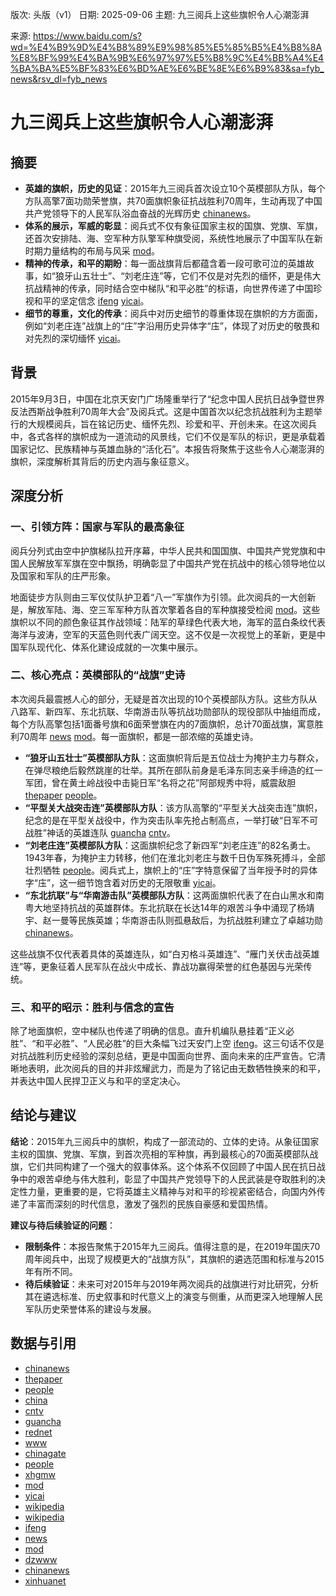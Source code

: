 版次: 头版（v1）
日期: 2025-09-06
主题: 九三阅兵上这些旗帜令人心潮澎湃

来源: https://www.baidu.com/s?wd=%E4%B9%9D%E4%B8%89%E9%98%85%E5%85%B5%E4%B8%8A%E8%BF%99%E4%BA%9B%E6%97%97%E5%B8%9C%E4%BB%A4%E4%BA%BA%E5%BF%83%E6%BD%AE%E6%BE%8E%E6%B9%83&sa=fyb_news&rsv_dl=fyb_news

# 九三阅兵上这些旗帜令人心潮澎湃

## 摘要
- **英雄的旗帜，历史的见证**：2015年九三阅兵首次设立10个英模部队方队，每个方队高擎7面功勋荣誉旗，共70面旗帜象征抗战胜利70周年，生动再现了中国共产党领导下的人民军队浴血奋战的光辉历史 [chinanews](https://vertexaisearch.cloud.google.com/grounding-api-redirect/AUZIYQGFbKHkscLebCTErlJhXqyO0lxxrUTegFMus1jGMU65URhw9FmBlMeJmYXN1r-dt957dIv3Sb0-7yvOyVmUNo9CUXZmwSakoVFfmp2WKl5XzRaRybcPz_vo-EggaU2X5RADIQoegKzmiepG2Cf-wTLMdzowCZlE)。
- **体系的展示，军威的彰显**：阅兵式不仅有象征国家主权的国旗、党旗、军旗，还首次安排陆、海、空军种方队擎军种旗受阅，系统性地展示了中国军队在新时期力量结构的布局与风采 [mod](https://vertexaisearch.cloud.google.com/grounding-api-redirect/AUZIYQGcoNm8Ppa-f6JHena3uy6naKsRagzM66c3uOj1-p40KD08Q2FWJXsC2zmVEdTCQ5oy4tD_g9SxbYzt883xoxin7rxgnG6XDl4gablewHNFs9O87-wJmnD13gKFTMnBK72N7q9dLgIWBQ==)。
- **精神的传承，和平的期盼**：每一面战旗背后都蕴含着一段可歌可泣的英雄故事，如“狼牙山五壮士”、“刘老庄连”等，它们不仅是对先烈的缅怀，更是伟大抗战精神的传承，同时结合空中梯队“和平必胜”的标语，向世界传递了中国珍视和平的坚定信念 [ifeng](https://vertexaisearch.cloud.google.com/grounding-api-redirect/AUZIYQF5fmQLr7gF_hfbvBIsYDxKfHL1wH-TU4Z227n8llyJGheUAZtmmkT1BUGK_a8WXV4bhJRBfy19LTcjaxvmVkslZO-awps2BMHdyySVCmzhA9rUOElZYc2Xw5P4eTAsVg==) [yicai](https://vertexaisearch.cloud.google.com/grounding-api-redirect/AUZIYQHcelKTdxNQALeUb6ch-Mz2Pcz-vs1V5RYA2jO96n527r9lfBuaVNdFn1Ha9heXPWEv6_q0YRN2L3tPvoUU0_3JneC4dlAvTf8wLeU2r_M32XZJLU9-Nz6cma-2ZbV0O2RSdiaf)。
- **细节的尊重，文化的传承**：阅兵中对历史细节的尊重体现在旗帜的方方面面，例如“刘老庄连”战旗上的“庄”字沿用历史异体字“庒”，体现了对历史的敬畏和对先烈的深切缅怀 [yicai](https://vertexaisearch.cloud.google.com/grounding-api-redirect/AUZIYQHcelKTdxNQALeUb6ch-Mz2Pcz-vs1V5RYA2jO96n527r9lfBuaVNdFn1Ha9heXPWEv6_q0YRN2L3tPvoUU0_3JneC4dlAvTf8wLeU2r_M32XZJLU9-Nz6cma-2ZbV0O2RSdiaf)。

## 背景
2015年9月3日，中国在北京天安门广场隆重举行了“纪念中国人民抗日战争暨世界反法西斯战争胜利70周年大会”及阅兵式。这是中国首次以纪念抗战胜利为主题举行的大规模阅兵，旨在铭记历史、缅怀先烈、珍爱和平、开创未来。在这次阅兵中，各式各样的旗帜成为一道流动的风景线，它们不仅是军队的标识，更是承载着国家记忆、民族精神与英雄血脉的“活化石”。本报告将聚焦于这些令人心潮澎湃的旗帜，深度解析其背后的历史内涵与象征意义。

## 深度分析
### 一、引领方阵：国家与军队的最高象征
阅兵分列式由空中护旗梯队拉开序幕，中华人民共和国国旗、中国共产党党旗和中国人民解放军军旗在空中飘扬，明确彰显了中国共产党在抗战中的核心领导地位以及国家和军队的庄严形象。

地面徒步方队则由三军仪仗队护卫着“八一”军旗作为引领。此次阅兵的一大创新是，解放军陆、海、空三军军种方队首次擎着各自的军种旗接受检阅 [mod](https://vertexaisearch.cloud.google.com/grounding-api-redirect/AUZIYQGcoNm8Ppa-f6JHena3uy6naKsRagzM66c3uOj1-p40KD08Q2FWJXsC2zmVEdTCQ5oy4tD_g9SxbYzt883xoxin7rxgnG6XDl4gablewHNFs9O87-wJmnD13gKFTMnBK72N7q9dLgIWBQ==)。这些旗帜以不同的颜色象征其作战领域：陆军的草绿色代表大地，海军的蓝白条纹代表海洋与波涛，空军的天蓝色则代表广阔天空。这不仅是一次视觉上的革新，更是中国军队现代化、体系化建设成就的一次集中展示。

### 二、核心亮点：英模部队的“战旗”史诗
本次阅兵最震撼人心的部分，无疑是首次出现的10个英模部队方队。这些方队从八路军、新四军、东北抗联、华南游击队等抗战功勋部队的现役部队中抽组而成，每个方队高擎包括1面番号旗和6面荣誉旗在内的7面旗帜，总计70面战旗，寓意胜利70周年 [news](https://vertexaisearch.cloud.google.com/grounding-api-redirect/AUZIYQF1GQkHtc0qUgV83b5JjnnRKdTr6mWmhE_vM-sBR0MHIv2QpVDs5RYszgrgI02ZB3rqOL_j4Fxmn6T8Y6YLUdQUUskVywaCw3WrelCbL1AiZ8xOSGKp9L29frTjyI0SvhuljFbU1ewsLib279FJOEI6qm6RQDdNaF3K19xWcg==) [mod](https://vertexaisearch.cloud.google.com/grounding-api-redirect/AUZIYQEEkune-D7NJNMXkcaoSOtlrElQFsykcaG36P3jIANpkBqZ5Yo1s6_PC-wfKI7JH5uDM0dyTmLfphAtXObT2CXCPm-wDL7NMSxWCJirVmHEbYMvI0qnwxtB_8nwdwdgxu-N6RHaREBy)。每一面旗帜，都是一部浓缩的英雄史诗。

- **“狼牙山五壮士”英模部队方队**：这面旗帜背后是五位战士为掩护主力与群众，在弹尽粮绝后毅然跳崖的壮举。其所在部队前身是毛泽东同志亲手缔造的红一军团，曾在黄土岭战役中击毙日军“名将之花”阿部规秀中将，威震敌胆 [thepaper](https://vertexaisearch.cloud.google.com/grounding-api-redirect/AUZIYQHzOFnbsF-54eYxbWkcRSuWipGpiQ8XeLd-zJMjvPUDs3u80Kzbihhk7S2-ET4INLxMcgjFYaPFi0TgV8z0FPiLxvq6BAQeemD-MMatXbDIOfLqS6o-Lynk-SJTg1AH1OXRuiG6kqJwvNIr9g==) [people](https://vertexaisearch.cloud.google.com/grounding-api-redirect/AUZIYQHfSHVJFclzvW_J5FvcsNOvUrclnWKmvMunn4Hv8zmD9UpKO6ru1g7OEoK68_UzVoC10DJOFxR_TvmIJ4C3ZItUNJojd2k-wCbGrF5uUKwgCwzVqzudP8XtfpCHV5V9Cyl1AlNg2xLZ_m_96nVfgRTabBfYid31xUo=)。
- **“平型关大战突击连”英模部队方队**：该方队高擎的“平型关大战突击连”旗帜，纪念的是在平型关战役中，作为突击队率先抢占制高点，一举打破“日军不可战胜”神话的英雄连队 [guancha](https://vertexaisearch.cloud.google.com/grounding-api-redirect/AUZIYQEq324AxzxG-Px9LrR2K_Ns0-B0b0B7Nch_K0pGcuJyi-44k-CjLTzT8UlGa22lTPMSDQ5jDRO1RbNcau8vtt68HWnelrL_9787Tgh84BaUOSpKW_M5PowuM875r8FybdBa5XV59Ow_g4vSl4kSKwDQl3cdjjCyeE1HrGp_N74=) [cntv](https://vertexaisearch.cloud.google.com/grounding-api-redirect/AUZIYQGPU_I52-DzeCDtUBsN_1ArnOwHk11F3V8JihUNzZH8EMyFTyZr05jbd8qzPsJqmE5qMfbCwmSLwPcFntN1n8CUzlzNyovNq_0RYjWFUyJ9WEC5Pv8nsdPoIk_9QsbSVtCrIOhqO8qAWO0nRJVsEdWk9jx6oVYV)。
- **“刘老庄连”英模部队方队**：这面旗帜纪念了新四军“刘老庄连”的82名勇士。1943年春，为掩护主力转移，他们在淮北刘老庄与数千日伪军殊死搏斗，全部壮烈牺牲 [people](https://vertexaisearch.cloud.google.com/grounding-api-redirect/AUZIYQHYvJBdhkv74FPxqjVHEPMMPZSv8FP5O4fju5KLrvZqRMSJI8VNqyW69L_IUjU_TC45SAQhiXyXWbSpYBS0aW_0W-LYVpBbQFLAn6xyx8f6ri41RNk4c3IJYOgU4o5NmEWfxOqLG_tTZqBbapETshpk9pGOzzQUcLF2)。阅兵式上，旗帜上的“庄”字特意保留了当年授予时的异体字“庒”，这一细节饱含着对历史的无限敬重 [yicai](https://vertexaisearch.cloud.google.com/grounding-api-redirect/AUZIYQHcelKTdxNQALeUb6ch-Mz2Pcz-vs1V5RYA2jO96n527r9lfBuaVNdFn1Ha9heXPWEv6_q0YRN2L3tPvoUU0_3JneC4dlAvTf8wLeU2r_M32XZJLU9-Nz6cma-2ZbV0O2RSdiaf)。
- **“东北抗联”与“华南游击队”英模部队方队**：这两面旗帜代表了在白山黑水和南粤大地坚持抗战的英雄群体。东北抗联在长达14年的艰苦斗争中涌现了杨靖宇、赵一曼等民族英雄；华南游击队则孤悬敌后，为抗战胜利建立了卓越功勋 [chinanews](https://vertexaisearch.cloud.google.com/grounding-api-redirect/AUZIYQGFbKHkscLebCTErlJhXqyO0lxxrUTegFMus1jGMU65URhw9FmBlMeJmYXN1r-dt957dIv3Sb0-7yvOyVmUNo9CUXZmwSakoVFfmp2WKl5XzRaRybcPz_vo-EggaU2X5RADIQoegKzmiepG2Cf-wTLMdzowCZlE)。

这些战旗不仅代表着具体的英雄连队，如“白刃格斗英雄连”、“雁门关伏击战英雄连”等，更象征着人民军队在战火中成长、靠战功赢得荣誉的红色基因与光荣传统。

### 三、和平的昭示：胜利与信念的宣告
除了地面旗帜，空中梯队也传递了明确的信息。直升机编队悬挂着“正义必胜”、“和平必胜”、“人民必胜”的巨大条幅飞过天安门上空 [ifeng](https://vertexaisearch.cloud.google.com/grounding-api-redirect/AUZIYQF5fmQLr7gF_hfbvBIsYDxKfHL1wH-TU4Z227n8llyJGheUAZtmmkT1BUGK_a8WXV4bhJRBfy19LTcjaxvmVkslZO-awps2BMHdyySVCmzhA9rUOElZYc2Xw5P4eTAsVg==)。这三句话不仅是对抗战胜利历史经验的深刻总结，更是中国面向世界、面向未来的庄严宣告。它清晰地表明，此次阅兵的目的并非炫耀武力，而是为了铭记由无数牺牲换来的和平，并表达中国人民捍卫正义与和平的坚定决心。

## 结论与建议
**结论**：2015年九三阅兵中的旗帜，构成了一部流动的、立体的史诗。从象征国家主权的国旗、党旗、军旗，到首次亮相的军种旗，再到最核心的70面英模部队战旗，它们共同构建了一个强大的叙事体系。这个体系不仅回顾了中国人民在抗日战争中的艰苦卓绝与伟大胜利，彰显了中国共产党领导下的人民武装是夺取胜利的决定性力量，更重要的是，它将英雄主义精神与对和平的珍视紧密结合，向国内外传递了丰富而深刻的时代信息，激发了强烈的民族自豪感和爱国热情。

**建议与待后续验证的问题**：
- **限制条件**：本报告聚焦于2015年九三阅兵。值得注意的是，在2019年国庆70周年阅兵中，出现了规模更大的“战旗方队”，其旗帜的遴选范围和标准与2015年有所不同。
- **待后续验证**：未来可对2015年与2019年两次阅兵的战旗进行对比研究，分析其在遴选标准、历史叙事和时代意义上的演变与侧重，从而更深入地理解人民军队历史荣誉体系的建设与发展。

## 数据与引用
- [chinanews](https://vertexaisearch.cloud.google.com/grounding-api-redirect/AUZIYQGFbKHkscLebCTErlJhXqyO0lxxrUTegFMus1jGMU65URhw9FmBlMeJmYXN1r-dt957dIv3Sb0-7yvOyVmUNo9CUXZmwSakoVFfmp2WKl5XzRaRybcPz_vo-EggaU2X5RADIQoegKzmiepG2Cf-wTLMdzowCZlE)
- [thepaper](https://vertexaisearch.cloud.google.com/grounding-api-redirect/AUZIYQHzOFnbsF-54eYxbWkcRSuWipGpiQ8XeLd-zJMjvPUDs3u80Kzbihhk7S2-ET4INLxMcgjFYaPFi0TgV8z0FPiLxvq6BAQeemD-MMatXbDIOfLqS6o-Lynk-SJTg1AH1OXRuiG6kqJwvNIr9g==)
- [people](https://vertexaisearch.cloud.google.com/grounding-api-redirect/AUZIYQHfSHVJFclzvW_J5FvcsNOvUrclnWKmvMunn4Hv8zmD9UpKO6ru1g7OEoK68_UzVoC10DJOFxR_TvmIJ4C3ZItUNJojd2k-wCbGrF5uUKwgCwzVqzudP8XtfpCHV5V9Cyl1AlNg2xLZ_m_96nVfgRTabBfYid31xUo=)
- [china](https://vertexaisearch.cloud.google.com/grounding-api-redirect/AUZIYQHmr0mGLnXH58LrKYcjPD4hIraugqF6EPpPmyonRTJJwfk5kJvI4V7ZU_8F6Lgb3pOnL3PwgowmRpvvtFimxItUX8ye_mRlKbVzg1V1j-DrzOFowceXXeM9vg_dNvVFh7Ayfd05J65zA25Fb9p9GDuDakDFm5eEPZfgNzFJ)
- [cntv](https://vertexaisearch.cloud.google.com/grounding-api-redirect/AUZIYQGPU_I52-DzeCDtUBsN_1ArnOwHk11F3V8JihUNzZH8EMyFTyZr05jbd8qzPsJqmE5qMfbCwmSLwPcFntN1n8CUzlzNyovNq_0RYjWFUyJ9WEC5Pv8nsdPoIk_9QsbSVtCrIOhqO8qAWO0nRJVsEdWk9jx6oVYV)
- [guancha](https://vertexaisearch.cloud.google.com/grounding-api-redirect/AUZIYQEq324AxzxG-Px9LrR2K_Ns0-B0b0B7Nch_K0pGcuJyi-44k-CjLTzT8UlGa22lTPMSDQ5jDRO1RbNcau8vtt68HWnelrL_9787Tgh84BaUOSpKW_M5PowuM875r8FybdBa5XV59Ow_g4vSl4kSKwDQl3cdjjCyeE1HrGp_N74=)
- [rednet](https://vertexaisearch.cloud.google.com/grounding-api-redirect/AUZIYQG2g1XYOlqpKhblouTSvynMjyuYDd3xbkgTd1OpGGIFcsL0mWFYAAs5s3mkLPhXxScKwZ8hZBD_veOgYWdv10yn4j_Jj7amLC3aiLLtXYkxmMMolB2Bzit_7DylAYUNXQyj03dExylzg8n0yVCa6nxkJGFDrJCUDrid3Qy6RIJpjO4=)
- [www](https://vertexaisearch.cloud.google.com/grounding-api-redirect/AUZIYQHotUNzngmLT6eZVuv-o18hgA2qBpyGnEKF_lxA3A5m26PDKxL-OwyW42d4s-T3ka0KjtrA7uvk87ZF98WXnMjFzlOpPPsiwZV1SA4XscO9-NmOKy-vjldm-PI6NGV4DUQ5XV3HX3z66aI_H1M=)
- [chinagate](https://vertexaisearch.cloud.google.com/grounding-api-redirect/AUZIYQFc2cKgb6PZ921_z2wMumE9tUFFXTmybJyd2TSk72fObTNCr7gGjU6SyF69u_LJ7cI9mybfTZfOyzGxnm8D2jn_rQSfGu-niS9H2NjZZID_rpV61S3cM9bnpLhwgeaoRm3-MteY3rESuN5uSr-syjrL39ksWB8M)
- [people](https://vertexaisearch.cloud.google.com/grounding-api-redirect/AUZIYQHYvJBdhkv74FPxqjVHEPMMPZSv8FP5O4fju5KLrvZqRMSJI8VNqyW69L_IUjU_TC45SAQhiXyXWbSpYBS0aW_0W-LYVpBbQFLAn6xyx8f6ri41RNk4c3IJYOgU4o5NmEWfxOqLG_tTZqBbapETshpk9pGOzzQUcLF2)
- [xhgmw](https://vertexaisearch.cloud.google.com/grounding-api-redirect/AUZIYQHzOFnbsF-54eYxbWkcRSuWipGpiQ8XeLd-zJMjvPUDs3u80Kzbihhk7S2-ET4INLxMcgjFYaPFi0TgV8z0FPiLxvq6BAQeemD-MMatXbDIOfLqS6o-Lynk-SJTg1AH1OXRuiG6kqJwvNIr9g==0)
- [mod](https://vertexaisearch.cloud.google.com/grounding-api-redirect/AUZIYQGcoNm8Ppa-f6JHena3uy6naKsRagzM66c3uOj1-p40KD08Q2FWJXsC2zmVEdTCQ5oy4tD_g9SxbYzt883xoxin7rxgnG6XDl4gablewHNFs9O87-wJmnD13gKFTMnBK72N7q9dLgIWBQ==)
- [yicai](https://vertexaisearch.cloud.google.com/grounding-api-redirect/AUZIYQHcelKTdxNQALeUb6ch-Mz2Pcz-vs1V5RYA2jO96n527r9lfBuaVNdFn1Ha9heXPWEv6_q0YRN2L3tPvoUU0_3JneC4dlAvTf8wLeU2r_M32XZJLU9-Nz6cma-2ZbV0O2RSdiaf)
- [wikipedia](https://vertexaisearch.cloud.google.com/grounding-api-redirect/AUZIYQErFw_Ygpr3jlBHoBdyz2S-pgM7r-90PdpKIBZJ4IbHKjTbpIK_LRtXwF9gHBp7pw-a0CjpMcmQXqHi3br3-fUH5Vh8D1GfnQBwy-xYL1wtB5OhJ2wPYiGK4P1lsNNFeNgci-lZumb7xQaW4ldsYzceN-YfKTzKh0-sOnfoVnHaMdZElaJCLSdsuUkFrAzvAVvW3i-1HhdPbOl0-_ER_Xxj_KeplrL9mLCOTUnG-7nDNbPgzPLkEWB3czMWMM8BaU7CeHmwdXSvLZJJCLWFo_u9A68ZfNJ641C1_iN6m1XuSXzXZYNGVwQJA-oq4Oklg1JEH2_i0lDrYF2NsOJejJI0Tn_DO7Jpp2GkK_IDMVnjF3KraqEtvwig-WNfD67m4eFGyxCDG7nUG3mswzYDiNbxJAhP1fSd4Ihr85ho_MI=)
- [wikipedia](https://vertexaisearch.cloud.google.com/grounding-api-redirect/AUZIYQHJ3KnQUkE2zoSVDHcbYdmhNbkyyUt1BNaWbiGxeEy03lnYLJUnUIm53yO025cl-aHkoG1SMlcmPSSdHkddjGqZ6lIU4HjaNPSG_f1ePHGD2y4qce_yP7dVYtJpAdooqfUo5MoaiDqjA6k3z1IgG-jpG8HcdfC7XFbIUjcmpABSlb4G9gN4kvRG5Lnp4PicGXKhH42a_AmtyE5aAwsL8m-yCNzgBPtQ8wCdqQaIomtB9z3mlqIgRnV7Oc_wFDxY_BEH6G5qYC5dUDi31MvWs2rCiwQOWuNoC56xA6He7N28ANjbnohM__f3JGcuJHlLMCntKlqtiktkAqJp94LILWjSCMuvzy_Fhjn344XC1A71wDRel7QJAxEBVeDP8YUKfW1AGwmZ2EoCJka9tBWyFKevrZbrNWKEqLMALaMiwTI=)
- [ifeng](https://vertexaisearch.cloud.google.com/grounding-api-redirect/AUZIYQF5fmQLr7gF_hfbvBIsYDxKfHL1wH-TU4Z227n8llyJGheUAZtmmkT1BUGK_a8WXV4bhJRBfy19LTcjaxvmVkslZO-awps2BMHdyySVCmzhA9rUOElZYc2Xw5P4eTAsVg==)
- [news](https://vertexaisearch.cloud.google.com/grounding-api-redirect/AUZIYQF1GQkHtc0qUgV83b5JjnnRKdTr6mWmhE_vM-sBR0MHIv2QpVDs5RYszgrgI02ZB3rqOL_j4Fxmn6T8Y6YLUdQUUskVywaCw3WrelCbL1AiZ8xOSGKp9L29frTjyI0SvhuljFbU1ewsLib279FJOEI6qm6RQDdNaF3K19xWcg==)
- [mod](https://vertexaisearch.cloud.google.com/grounding-api-redirect/AUZIYQEEkune-D7NJNMXkcaoSOtlrElQFsykcaG36P3jIANpkBqZ5Yo1s6_PC-wfKI7JH5uDM0dyTmLfphAtXObT2CXCPm-wDL7NMSxWCJirVmHEbYMvI0qnwxtB_8nwdwdgxu-N6RHaREBy)
- [dzwww](https://vertexaisearch.cloud.google.com/grounding-api-redirect/AUZIYQGJlOXEaAS7geZxVY_oNEonq0m6JIth1dsE5nZcpeXBDmOhDPbnAdXISnPCIXq26JgdlH1e4vh2vMM-l3o6ApLeIe7YGtuYkBCfhkbBmBESKo01SSAyDl-WEgLjZ288R_g31knF_lhW1AnvlG2a6FYUQjT1)
- [chinanews](https://vertexaisearch.cloud.google.com/grounding-api-redirect/AUZIYQG7w6SLI1vitZgpGUAF8XH0GXbha8qMCL5sRqg37Ah3yOT7DToq6PynHCOndNS65f6eGbvLhrb2YabSucQsqwGSopuojs3nujng7I8HHi1YGAande1Ee6DWzrCxpS3bLH0elWQaepuVs_hOv2afLEv8x2w8igY=)
- [xinhuanet](https://vertexaisearch.cloud.google.com/grounding-api-redirect/AUZIYQE8lzMg2-Ucoi9svEeF5By9UxgkarQtpqLW3fQSxeHvT8NwW1ffi4DkzWYnxCAHeosFjSGkJGD5-apS0LoAOfNBbnG8CmQShyGfARD-AxwVXj2Oo6mwF5yN8zlFAaoM7z17ddnGzdgvTPnWzuCZdFb7zGZN_0Hxv5NTmlcQgck-CgdZjw==)